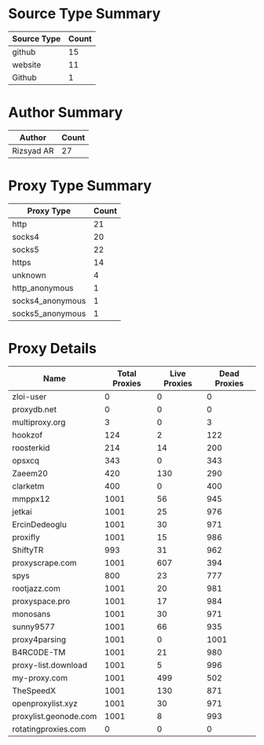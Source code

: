 # Source Type Summary

| Source Type | Count |
|-------------|-------|
| github | 15 |
| website | 11 |
| Github | 1 |


# Author Summary

| Author | Count |
|--------|-------|
| Rizsyad AR | 27 |


# Proxy Type Summary

| Proxy Type | Count |
|------------|-------|
| http | 21 |
| socks4 | 20 |
| socks5 | 22 |
| https | 14 |
| unknown | 4 |
| http_anonymous | 1 |
| socks4_anonymous | 1 |
| socks5_anonymous | 1 |


# Proxy Details

| Name | Total Proxies | Live Proxies | Dead Proxies |
|------|---------------|--------------|---------------|
| zloi-user | 0 | 0 | 0 |
| proxydb.net | 0 | 0 | 0 |
| multiproxy.org | 3 | 0 | 3 |
| hookzof | 124 | 2 | 122 |
| roosterkid | 214 | 14 | 200 |
| opsxcq | 343 | 0 | 343 |
| Zaeem20 | 420 | 130 | 290 |
| clarketm | 400 | 0 | 400 |
| mmppx12 | 1001 | 56 | 945 |
| jetkai | 1001 | 25 | 976 |
| ErcinDedeoglu | 1001 | 30 | 971 |
| proxifly | 1001 | 15 | 986 |
| ShiftyTR | 993 | 31 | 962 |
| proxyscrape.com | 1001 | 607 | 394 |
| spys | 800 | 23 | 777 |
| rootjazz.com | 1001 | 20 | 981 |
| proxyspace.pro | 1001 | 17 | 984 |
| monosans | 1001 | 30 | 971 |
| sunny9577 | 1001 | 66 | 935 |
| proxy4parsing | 1001 | 0 | 1001 |
| B4RC0DE-TM | 1001 | 21 | 980 |
| proxy-list.download | 1001 | 5 | 996 |
| my-proxy.com | 1001 | 499 | 502 |
| TheSpeedX | 1001 | 130 | 871 |
| openproxylist.xyz | 1001 | 30 | 971 |
| proxylist.geonode.com | 1001 | 8 | 993 |
| rotatingproxies.com | 0 | 0 | 0 |
